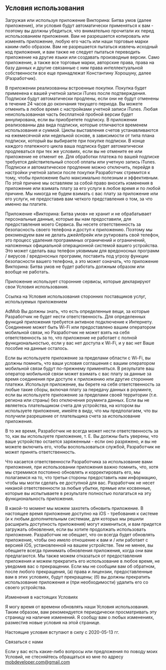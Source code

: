 ## Условия использования

Загружая или используя приложение Викторина: Битва умов (далее приложение), эти условия будут автоматически применяться к вам - поэтому вы должны убедиться, что внимательно прочитали их перед использованием приложения. Вам не разрешается копировать или изменять приложение, любую его часть или наши торговые марки каким-либо образом. Вам не разрешается пытаться извлечь исходный код приложения, и вам также не следует пытаться переводить приложение на другие языки или создавать производные версии. Само приложение, а также все торговые марки, авторские права, права на базу данных и другие связанные с ним права интеллектуальной собственности все еще принадлежат Константину Хорошуну, далее (Разработчик).

В приложении реализованны встроенные покупки. Покупка будет применена к вашей учетной записи iTunes после подтверждения. Подписки будут автоматически продлены, если они не будут отменены в течение 24 часов до окончания текущего периода. Вы можете отменить в любое время с настройками учетной записи iTunes. Любая неиспользованная часть бесплатной пробной версии будет аннулирована, если вы приобретете подписку. В приложении реализованны два вида подписки, которые отличаются временем использования и суммой. Циклы выставления счетов устанавливаются на ежемесячной или недельной основе, в зависимости от типа плана подписки, который вы выбираете при покупке подписки. В конце каждого платежного цикла ваша подписка будет автоматически продлеваться при тех же условиях, если вы не отмените ее или приложение не отменит ее. Для обработки платежа по вашей подписке требуется действительный способ оплаты или учетную запись iTunes. Подписки и автоматическое продление можно отключить, перейдя в настройки учетной записи после покупки
Разработчик стремится к тому, чтобы приложение было максимально полезным и эффективным. По этой причине мы оставляем за собой право вносить изменения в приложение или взимать плату за его услуги в любое время и по любой причине. Мы никогда не будем взимать с вас плату за приложение или его услуги, не предоставив вам четкого представления о том, за что именно вы платите.

Приложение «Викторина: Битва умов» не хранит и не обрабатывает персональные данные, которые вы нам предоставили, для предоставления моего Сервиса. Вы несете ответственность за безопасность своего телефона и доступ к приложению. Поэтому мы рекомендуем вам не делать джейлбрейк или рутировать свой телефон, это процесс удаления программных ограничений и ограничений, наложенных официальной операционной системой вашего устройства. Это может сделать ваш телефон уязвимым для вредоносных программ / вирусов / вредоносных программ, поставить под угрозу функции безопасности вашего телефона, а это может означать, что приложение Викторина: Битва умов не будет работать должным образом или вообще не работать.

Приложение использует сторонние сервисы, которые декларируют свои Условия использования.

Ссылка на Условия использования сторонних поставщиков услуг, используемых приложением

AdMob
Вы должны знать, что есть определенные вещи, за которые Разработчик не будет нести ответственность. Для определенных функций приложения требуется активное подключение к Интернету. Соединение может быть Wi-Fi или предоставлено вашим оператором мобильной связи, но Разработчик не может взять на себя ответственность за то, что приложение не работает с полной функциональностью, если у вас нет доступа к Wi-Fi, и у вас нет Ваше пособие на данные осталось.

Если вы используете приложение за пределами области с Wi-Fi, вы должны помнить, что ваши условия соглашения с вашим оператором мобильной связи будут по-прежнему применяться. В результате ваш оператор мобильной связи может взимать с вас плату за данные за время соединения при доступе к приложению или другие сторонние платежи. Используя приложение, вы берете на себя ответственность за любые такие сборы, включая плату за передачу данных в роуминге, если вы используете приложение за пределами своей территории (т.е. региона или страны) без отключения роуминга данных. Если вы не являетесь плательщиком счета для устройства, на котором вы используете приложение, имейте в виду, что мы предполагаем, что вы получили разрешение от плательщика счета за использование приложения.

В то же время, Разработчик не всегда может нести ответственность за то, как вы используете приложение, т. Е. Вы должны быть уверены, что ваше устройство остается заряженным - если оно разряжено, и вы не можете включить его, чтобы воспользоваться службой, Разработчик не может принять ответственность.

Что касается ответственности Разработчика за использование вами приложения, при использовании приложения важно помнить, что, хотя мы стремимся постоянно обновлять и корректировать его, мы полагаемся на то, что третьи стороны предоставить нам информацию, чтобы мы могли сделать ее доступной для вас. Разработчик не несет никакой ответственности за любые убытки, прямые или косвенные, которые вы испытываете в результате полностью полагаться на эту функциональность приложения.

В какой-то момент мы можем захотеть обновить приложение. В настоящее время приложение доступно на iOS - требования к системе (и к любым дополнительным системам, для которых мы решили расширить доступность приложения) могут измениться, и вам придется загружать обновления, если вы хотите продолжать использовать приложение. Разработчик не обещает, что он всегда будет обновлять приложение, чтобы оно имело отношение к вам и / или работает с версией iOS, установленной на вашем устройстве. Тем не менее, вы обещаете всегда принимать обновления приложения, когда они вам предлагаются. Мы также можем отказаться от предоставления приложения и можем прекратить его использование в любое время, не уведомив вас о прекращении. Если мы не сообщим вам об обратном, после любого прекращения, (а) права и лицензии, предоставленные вам в этих условиях, будут прекращены; (б) вы должны прекратить использование приложения и (при необходимости) удалить его со своего устройства.

Изменения в настоящих Условиях

Я могу время от времени обновлять наши Условия использования. Таким образом, вам рекомендуется периодически просматривать эту страницу на наличие изменений. Я сообщу вам о любых изменениях, разместив новые условия на этой странице.

Настоящие условия вступают в силу с 2020-05-13 гг.

Связаться с нами

Если у вас есть какие-либо вопросы или предложения по поводу моих Условий, не стесняйтесь обращаться ко мне по адресу mobdeveloper.com@gmail.com
